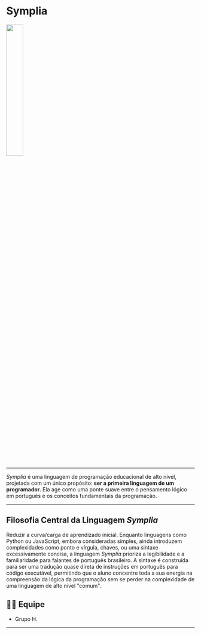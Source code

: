 # Symplia 
<img src="https://github.com/N3333xus/Symplia/blob/main/Logo/Symplia-Logo.png" width=30% height=30%> 

---

*Symplia* é uma linguagem de programação educacional de alto nível, projetada com um único propósito: **ser a primeira linguagem de um programador.** Ela age como uma ponte suave entre o pensamento lógico em português e os conceitos fundamentais da programação.

---

## Filosofia Central da Linguagem *Symplia*

Reduzir a curva/carga de aprendizado inicial. Enquanto linguagens como Python ou JavaScript, embora consideradas simples, ainda introduzem complexidades como ponto e vírgula, chaves, ou uma sintaxe excessivamente concisa, a linguagem *Symplia* prioriza a legibilidade e a familiaridade para falantes de português brasileiro. A sintaxe é construída para ser uma tradução quase direta de instruções em português para código executável, permitindo que o aluno concentre toda a sua energia na compreensão da lógica da programação sem se perder na complexidade de uma linguagem de alto nivel "comum".

## 👨‍💻 Equipe

- Grupo H.

---
